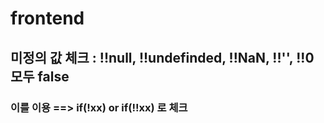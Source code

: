# frontend

## 미정의 값 체크 : !!null, !!undefinded, !!NaN, !!'', !!0  모두 false
### 이를 이용 ==> if(!xx)  or if(!!xx) 로 체크
